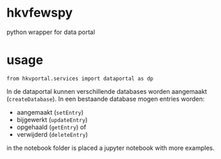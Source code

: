 # hkvfewspy
python wrapper for data portal

# usage
`from hkvportal.services import dataportal as dp`

In de dataportal kunnen verschillende databases worden aangemaakt (`createDatabase`). In een bestaande database mogen entries worden:
- aangemaakt (`setEntry`)
- bijgewerkt (`updateEntry`)
- opgehaald (`getEntry`) of 
- verwijderd (`deleteEntry`)

in the notebook folder is placed a jupyter notebook with more examples.
